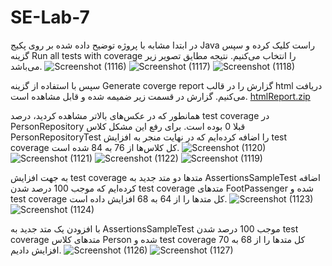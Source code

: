 # SE-Lab-7
در ابتدا مشابه با پروژه توضیح داده شده بر روی پکیج Java راست کلیک کرده و سپس گزینه Run all tests with coverage را انتخاب می‌کنیم. نتیجه مطایق تصویر زیر می‌باشد.
![Screenshot (1116)](https://github.com/GhazaalTaghavi/SE-Lab-7/assets/62201018/757b32e6-eb92-452f-a391-0a78bdfe8964)
![Screenshot (1117)](https://github.com/GhazaalTaghavi/SE-Lab-7/assets/62201018/94b677e7-eeac-4a65-a3fb-e0209212565e)
![Screenshot (1118)](https://github.com/GhazaalTaghavi/SE-Lab-7/assets/62201018/6ea18e8c-75e1-4cc3-927b-f58e6c0d20da)

سپس با استفاده از گزینه Generate coverge report گزارش را در قالب html دریافت می‌کنیم. گزارش در قسمت زیر ضمیمه شده و قابل مشاهده است.
[htmlReport.zip](https://github.com/GhazaalTaghavi/SE-Lab-7/files/13701482/htmlReport.zip)

همانطور که در عکس‌های بالاتر مشاهده کردید، درصد test coverage در PersonRepository قبلا 0 بوده است. برای رفع این مشکل کلاس PersonRepositoryTest را اضافه کرده‌ایم که در نهایت منجر به افزایش test coverage کل کلاس‌ها از 76 به 84 شده است.
![Screenshot (1120)](https://github.com/GhazaalTaghavi/SE-Lab-7/assets/62201018/97cee4b5-d5dd-45e1-98d0-8abc2bd1e119)
![Screenshot (1121)](https://github.com/GhazaalTaghavi/SE-Lab-7/assets/62201018/a636ca5e-5294-4a15-9e47-4218a94c6a37)
![Screenshot (1122)](https://github.com/GhazaalTaghavi/SE-Lab-7/assets/62201018/5dfc1723-4787-42f5-8bc3-45505300fe8a)
![Screenshot (1119)](https://github.com/GhazaalTaghavi/SE-Lab-7/assets/62201018/fa2dc3b3-293a-441e-a389-a1902a08352d)

به جهت افزایش test coverage متدها دو متد جدید به AssertionsSampleTest اضافه کرده‌ایم که موجب 100 درصد شدن test coverage متدهای FootPassenger شده و test coverage کل متدها را از 64 به 68 افزایش داده است.
![Screenshot (1123)](https://github.com/GhazaalTaghavi/SE-Lab-7/assets/62201018/2ad05d3b-5fd3-4103-8b5b-f05d998b184b)
![Screenshot (1124)](https://github.com/GhazaalTaghavi/SE-Lab-7/assets/62201018/d5b1cb90-f58b-41c4-bc2e-3d125ba01c9e)

با افزودن یک متد جدید به AssertionsSampleTest موجب 100 درصد شدن test coverage متدهای کلاس Person شده و test coverage کل متدها را از 68 به 70 افزایش دادیم.
![Screenshot (1126)](https://github.com/GhazaalTaghavi/SE-Lab-7/assets/62201018/4b99066d-9794-4e3a-858f-0d1242115f84)
![Screenshot (1127)](https://github.com/GhazaalTaghavi/SE-Lab-7/assets/62201018/3d403161-7ed5-47c5-94ff-07f12bbade81)


